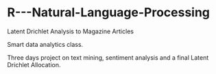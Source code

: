 # R---Natural-Language-Processing
Latent Drichlet Analysis to Magazine Articles

Smart data analytics class.

Three days project on text mining, sentiment analysis and a final Latent Drichlet Allocation.
